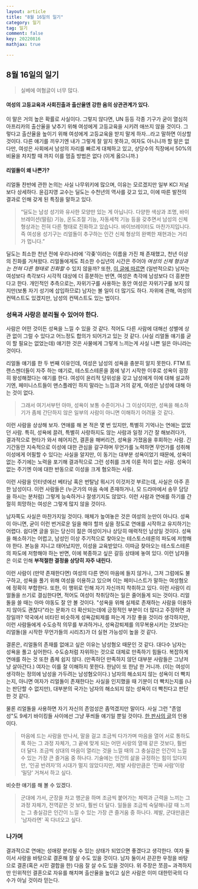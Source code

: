 ```yaml
---
layout: article
title: "8월 16일의 일기"
category: 일기
tag: 일기
comment: false
key: 20220816
mathjax: true

---
```





## 8월 16일의 일기



> 실베에 여혐글이 너무 많다.

#### 여성의 고등교육과 사회진출과 출산율엔 강한 음의 상관관계가 있다.



이 말은 거의 높은 확률로 사실이다. 그렇지 않다면, UN 등등 각종 기구가 굳이 열심히 아프리카의 출산율을 낮추기 위해 여성에게 고등교육을 시키려 애쓰지 않을 것이다. 그렇다고 출산율을 높이기 위해 여성에게 고등교육을 받지 말게 하자...라고 말하면 이상할 것이다. 다른 얘기를 끼우기엔 내가 그렇게 잘 알지 못하고, 여자도 아니니까 할 말은 없다만, 여성은 사회에서 남성의 자리를 빠르게 대체하고 있고, 상당수의 직장에서 50%의 비율을 차지할 때 까지 이를 멈출 방법은 없다 (이게 옳으니까.)



#### 리얼돌이 왜 나쁜가?

리얼돌 찬반에 관한 논의는 사실 나무위키에 많으며, 이유는 모르겠지만 일부 KCI 저널보다 상세하다. 윤김지영 교수는 딜도는 수천년의 역사를 갖고 있고, 이에 따른 발전의 결과로 인해 갖게 된 특징을 말하고 있다.



>“딜도는 남성 성기와 유사한 모양만 있는 게 아닙니다. 다양한 색상과 조명, 바이브레이션(떨림) 기능, 온도조절 기능, 자동세척 기능 등을 갖추면서 남성의 신체 형상과는 전혀 다른 형태로 진화하고 있습니다. 바이브레이터도 마찬가지입니다. 즉 여성용 성기구는 리얼돌이 추구하는 인간 신체 형상의 완벽한 재현과는 거리가 멉니다.”



딜도는 최소한 천년 전에 우리나라에 '각좆'이라는 이름을 가진 채 존재했고, 천년 이상의 진화를 거쳐왔다. 리얼돌에게도 최소한 수십년의 시간은 주어야 *여성의 신체 형상과는 전혀 다른 형태로 진화할* 수 있지 않을까? 또한, [이 글에 따르면](http://www.mdjournal.kr/news/articleView.html?idxno=3401) (일반적으로) 남자는 여성보다 촉각보다 시각적 대상에 더 흥분하는 반면, 여성은 촉각에 남성보다 더 흥분한다고 한다. 개인적인 추측으로는, 자위기구를 사용하는 동안 여성은 자위기구를 보지 않지만(보통 자기 성기에 삽입하므로) 남자는 볼 일이 더 많기도 하다. 자위에 관해, 여성의 컨텍스트도 있겠지만, 남성의 컨텍스트도 있는 법이다.



### 성욕과 사랑은 분리될 수 있어야 한다.



사람은 어떤 것이든 성욕을 느낄 수 있을 것 같다. 적어도 다른 사람에 대해선 성별에 상관 없이 그럴 수 있다고 어느정도 합의가 되어가고 있는 것 같다. (사실 리얼돌 얘기를 굳이 할 필요는 없었는데) 얘기한 것은 사물에게 그렇게 느끼는게 사실 나쁜 일은 아니라는 것이다.



리얼돌 얘기를 한 두 번째 이유인데, 여성은 남성의 성욕을 충분히 알지 못한다. FTM 트랜스젠더들이 자주 하는 얘기로, 테스토스테론을 몸에 넣기 시작한 이후로 성욕이 굉장히 왕성해졌다는 얘기를 한다. 여성이 윤리적 당위성을 갖고 남성에게 이에 대해 설교하기엔, 페미니스트들이 맨스플레인 하지 말라는 느낌과 거의 같게, 여성은 남성에 대해 아는 것이 없다.



> 그래서 여기서부턴 아마, 성욕이 보통 수준이거나 그 이상이지만, 성욕을 해소하기가 좀체 간단하지 않은 일부의 사람이 아니면 이해하기 어려울 것 같다.

이런 사람을 상상해 보자. 연애를 해 본 적은 몇 번 있지만, 특별히 기억나는 연애는 없었던 사람. 특히, 성욕에 끌려, 특별히 사랑하지도 않는 사람과 일정 기간 잘 해보려다가, 결과적으로 현타가 와서 헤어지건, 결혼을 해버리건, 성욕을 가졌음을 후회하는 사람. 긴 기간동안 지속적으로 이성에 대한 관심을 갈구하며 무언가를 노력하면 무언가를 성취해 이성에게 어필할 수 있다는 사실을 알지만, 이 동기는 대부분 성욕이었기 때문에, 성욕이 없는 주기에는 노력을 포기해 결과적으로 그런 성취를 크게 이룬 적이 없는 사람. 성욕이 없는 주기엔 이에 대한 반동으로 이성을 크게 혐오하는 사람.

이런 사람을 인터넷에선 베타남 혹은 번탈남 뭐시기 이것저것 부르는데, 사실은 아주 흔한 남성이다. 이런 사람들은 (누군가의 마음 속에 존재하거나, 모 드라마에서 송무 담당을 하시는 분처럼) 그렇게 능숙하거나 잘생기지도 않았다. 이런 사람과 연애를 하기를 간절히 희망하는 여성은 그렇게 많지 않을 것이다.


남자쪽도 사실은 마찬가지일 것이다. 매체가 높여놓은 것은 여성의 눈만이 아니다. 성욕이 아니면, 굳이 이런 번거로운 일을 해야 할까 싶을 정도로 연애를 시작하고 유지하기는 어렵다. 쉽다면 글을 읽는 당신이 젊은 여성이거나 상당히 매력적인 남성일 것이다. 성욕을 해소하기는 어렵고, 남성인 이상 주기적으로 찾아오는 테스토스테론의 파도에 저항해야 한다. 본능을 지니고 태어났지만, 이성을 교육받았다. 이따금 찾아오는 테스토스테론의 파도에 저항해야 하는 반면, 이에 복종하고 싶은 갈등 상태에 놓여 있다. 이런 남자들은 이로 인해 **부적절한 결정을 상당히 자주 내린다.**


이런 사람이 (만약 존재한다면) 여성의 다른 면이 마음에 들지 않거나, 그저 그럼에도 불구하고, 성욕을 풀기 위해 여성을 이용하고 있으며 이는 페미니스트가 말하는 여성혐오에 정확히 부합한다. 또한, 이 행위로 인해 자기 자신까지 착취하고 있다. 이런 사람이 리얼돌을 쓰기로 결심한다면, 적어도 여성이 착취당하는 일은 줄어들게 되는 것이다. 리얼돌을 쓸 때는 아마 야동도 잘 안 볼 것이다. "성욕을 위해 실제로 존재하는 사람을 이용하지 않아도 괜찮다"라는 문화가 더 확산되는데에 긍정적인 부분이 더 많다고 주장하면 과장일까? 약국에서 비타민 비슷하게 성욕감퇴제를 파는게 가장 좋을 것이라 생각하지만, 이런 사람들에게 수도승적 의무를 부과하거나, 성욕감퇴제를 의무복용시키는 것보다는 리얼돌(을 시작한 무언가들의 시리즈)가 더 실현 가능성이 높을 것 같다.


결론은, 리얼돌의 존재를 없애고 싶은 이유는 남성혐오 때문인 것 같다. 대다수 남자는 성욕을 풀고 싶어한다. 수도승처럼 자위하는 것으로 대체로 만족하기 힘들다. 복잡하게 연애를 하는 것 또한 좀체 쉽지 않다. (만족하던 만족하지 않던 대부분 사람들은 그냥저냥 살아간다.) 여자는 이를 잘 이해하지 못한다. 한남이 또 한남 한 거니까. (이는 여성이 생각하는 정의에 남성을 가두려는 남성혐오이다.) 남자의 해소되지 않는 성욕이 더 빡치는지, 아니면 여자가 리얼돌이 존재한다는 사실을 인지했을 때 기분이 더 빡치는지를 (나는 판단할 수 없지만), 대부분의 국가는 남자의 해소되지 않는 성욕이 더 빡친다고 판단한 것 같다.



물론 리얼돌을 사용하면 자기 자신의 존엄성은 좀먹겠지만 말이다. 사실 그런 "존엄성"도 9세기 바이킹들 사이에선 그냥 푸씌들 얘기일 뿐일 것이다. [한 판사의 글](https://n.news.naver.com/mnews/article/023/0003601649?sid=001)의 인용이다.



> 마음에 드는 사람을 만나서, 말을 걸고 조금씩 다가가며 마음을 열어 서로 통하도록 하는 그 과정 자체가, 그 끝에 맞게 되는 어떤 사랑의 열매 같은 것보다, 훨씬 더 달다. 조금씩 상대의 마음이 열리는 것을 느낄 때의 그 충실감은 인간이 느낄 수 있는 가장 큰 즐거움 중 하나다. 기술에는 인간의 삶을 규정하는 힘이 있다지만, ‘인공 반려자’의 시대가 멀지 않았다지만, 제발 사랑만큼은 ‘진짜 사람’이랑 ‘밀당’ 거쳐서 하고 싶다.

비슷한 얘기를 해 볼 수 있겠다.

> 군대에 가서, 군장을 차고 행군을 하며 조금씩 붙어가는 체력과 근력을 느끼는 그 과정 자체가, 전역같은 것 보다, 훨씬 더 달다. 일들을 조금씩 숙달해나갈 때 느끼는 그 충실감은 인간이 느낄 수 있는 가장 큰 즐거움 중 하나다. 제발, 군대만큼은 '남자라면' 꼭 다녀오고 싶다.



### 나가며
결과적으로 연애는 성애랑 분리될 수 있는 상태가 되었으면 좋겠다고 생각한다. 여자 둘이서 사랑을 바탕으로 결혼해 잘 살 수도 있을 것이다. 남자 둘이서 끈끈한 우정을 바탕으로 결혼(혹은 시민 결합을 한) 다음 잘 살 수도 있을 것이다. 위 주장은 쪼끔~ 과격하지만 인위적인 결혼으로 자유를 해치며 출산율을 높이고 싶은 사람은 이미 대한민국의 다수가 아닐 것이라 믿는다.